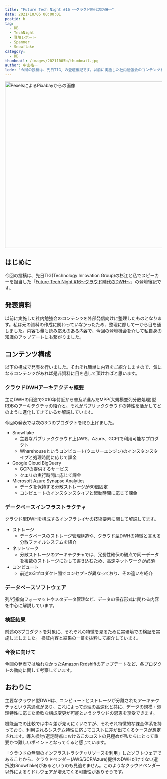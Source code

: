 ```yaml
---
title: "Future Tech Night #16 ～クラウド時代のDWH～"
date: 2021/10/05 00:00:01
postid: b
tag:
  - DB
  - TechNight
  - 登壇レポート
  - Spanner
  - Snowflake
category:
  - DB
thumbnail: /images/20211005b/thumbnail.jpg
author: 中山祐一
lede: "今回の投稿は、先日TIG」の登壇後記です。以前に実施した社内勉強会のコンテンツを外部発信向けに整理したものとなります。私は元の資料の作成に関わっていなかったため、整理に際して一から目を通しました。"
---
```


<img src="/images/20211005b/archive-g39b73f1f8.jpg" alt="PexelsによるPixabayからの画像" title="800" width="533" height="">

## はじめに

今回の投稿は、先日TIG(Technology Innovation Group)の杉江と私でスピーカーを担当した「[Future Tech Night #16～クラウド時代のDWH～](https://future.connpass.com/event/222633/)」の登壇後記です。

## 発表資料

以前に実施した社内勉強会のコンテンツを外部発信向けに整理したものとなります。私は元の資料の作成に関わっていなかったため、整理に際して一から目を通しました。内容も量も読み応えのある内容で、今回の登壇機会を介して私自身の知識のアップデートにも繋がりました。

<script async class="speakerdeck-embed" data-id="64dae075c9874158ae72778f910d2299" data-ratio="1.77777777777778" src="//speakerdeck.com/assets/embed.js"></script>

## コンテンツ構成

以下の構成で発表を行いました。それぞれ簡単に内容をご紹介しますので、気になるコンテンツがあれば是非資料に目を通して頂ければと思います。

### クラウドDWHアーキテクチャ概要

主にDWHの用途で2010年付近から普及が進んだMPP(大規模並列分散処理)型RDBのアーキテクチャの紹介と、それがパブリッククラウドの特性を活かしてどのように進化してきているか解説しています。

今回の発表では次の3つのプロダクトを取り上げました。

* Snowflake
  * 主要なパブリッククラウド上(AWS、Azure、GCP)で利用可能なプロダクト
  * Wharehouseというコンピュート(クエリーエンジン)のインスタンスタイプと処理時間に応じて課金
* Google Cloud BigQuery
  * GCPの提供するサービス
  * クエリの実行時間に応じて課金
* Microsoft Azure Synapse Analytics
  * データを保持する分散ストレージが60個固定
  * コンピュートのインスタンスタイプと起動時間に応じて課金

### データベースインフラストラクチャ

クラウド型DWHを構成するインフラレイヤの技術要素に関して解説してます。

* ストレージ
  * データベースのストレージ管理構造や、クラウド型DWHの特徴と言える分散ファイルシステムを紹介
* ネットワーク
  * 分散ストレージのアーキテクチャでは、冗長性確保の観点で同一データを複数のストレージに対して書き込むため、高速ネットワークが必須
* コンピュート
  * 前述の3プロダクト間でコンセプトが異なっており、その違いを紹介

### データベースソフトウェア

列/行指向フォーマットやメタデータ管理など、データの保存形式に関わる内容を中心に解説しています。

### 検証結果

前述の3プロダクトを対象に、それぞれの特徴を見るために実環境での検証を実施しましました。
検証内容と結果の一部を抜粋して紹介しています。

### 今後に向けて

今回の発表では触れなかったAmazon Redshiftのアップデートなど、各プロダクトの動向に関して考察しています。

## おわりに

主要なクラウド型DWHは、コンピュートとストレージが分離されたアーキテクチャという共通点があり、これによって処理の高速化と共に、データの規模・処理特性に応じた柔軟な構成変更が可能というクラウドの恩恵を享受できます。

機能面での比較では中々差が見えにくいですが、それぞれ特徴的な課金体系を持っており、利用されるシステム特性に応じてコストに差が出てくるケースが想定されます。導入検討/選定時点におけるこのコストの見極めが私たちにとって重要かつ難しいポイントとなってくると感じています。

「クラウドの無限のインフラストラクチャリソースを利用」したソフトウェアであることから、クラウドベンダー(AWS/GCP/Azure)提供のDWHだけでない選択肢(Snowflake)があるというのも見逃せません。このようなクラウドベンダー以外によるミドルウェアが増えてくる可能性がありそうです。

